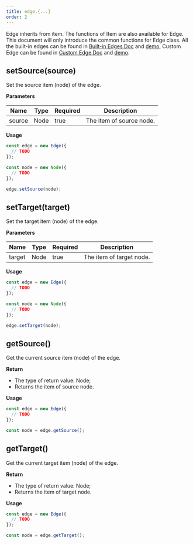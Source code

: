 ```yaml
---
title: edge.{...}
order: 2
---
```


Edge inherits from item. The functions of Item are also available for Edge. This document will only introduce the common functions for Edge class. All the built-in edges can be found in [Built-in Edges Doc](/en/docs/manual/middle/elements/edges/defaultEdge) and [demo](/en/examples/item/defaultEdges), Custom Edge can be found in [Custom Edge Doc](/en/docs/manual/middle/elements/edges/custom-edge) and [demo](/en/examples/item/customEdge).

## setSource(source)

Set the source item (node) of the edge.

**Parameters**

| Name   | Type | Required | Description              |
| ------ | ---- | -------- | ------------------------ |
| source | Node | true     | The item of source node. |

**Usage**

```javascript
const edge = new Edge({
  // TODO
});

const node = new Node({
  // TODO
});

edge.setSource(node);
```

## setTarget(target)

Set the target item (node) of the edge.

**Parameters**

| Name   | Type | Required | Description              |
| ------ | ---- | -------- | ------------------------ |
| target | Node | true     | The item of target node. |

**Usage**

```javascript
const edge = new Edge({
  // TODO
});

const node = new Node({
  // TODO
});

edge.setTarget(node);
```

## getSource()

Get the current source item (node) of the edge.

**Return**

- The type of return value: Node;
- Returns the item of source node.

**Usage**

```javascript
const edge = new Edge({
  // TODO
});

const node = edge.getSource();
```

## getTarget()

Get the current target item (node) of the edge.

**Return**

- The type of return value: Node;
- Returns the item of target node.

**Usage**

```javascript
const edge = new Edge({
  // TODO
});

const node = edge.getTarget();
```
